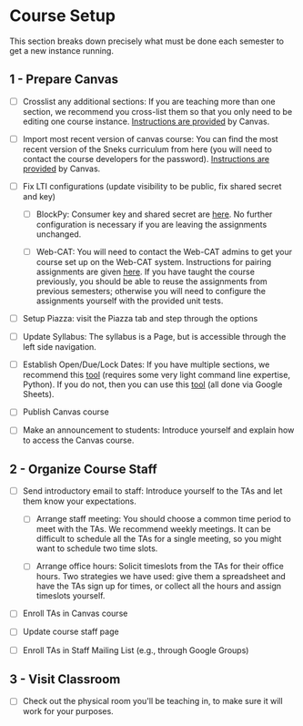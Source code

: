 # Course Setup

This section breaks down precisely what must be done each semester to get a new instance running.

## 1 - Prepare Canvas

- [ ] Crosslist any additional sections: If you are teaching more than one section, we recommend you cross-list them so that you only need to be editing one course instance. [Instructions are provided](https://community.canvaslms.com/docs/DOC-10885-4214719646) by Canvas.

- [ ] Import most recent version of canvas course: You can find the most recent version of the Sneks curriculum from here (you will need to contact the course developers for the password). [Instructions are provided](https://community.canvaslms.com/docs/DOC-12783-415241324) by Canvas.

- [ ] Fix LTI configurations (update visibility to be public, fix shared secret and key)

	- [ ] BlockPy: Consumer key and shared secret are [here](https://think.cs.vt.edu/courses/add_canvas). No further configuration is necessary if you are leaving the assignments unchanged.

	- [ ] Web-CAT: You will need to contact the Web-CAT admins to get your course set up on the Web-CAT system. Instructions for pairing assignments are given [here](http://web-cat.org/wiki/lti-configuration-instructions). If you have taught the course previously, you should be able to reuse the assignments from previous semesters; otherwise you will need to configure the assignments yourself with the provided unit tests.

- [ ] Setup Piazza: visit the Piazza tab and step through the options

- [ ] Update Syllabus: The syllabus is a Page, but is accessible through the left side navigation.

- [ ] Establish Open/Due/Lock Dates: If you have multiple sections, we recommend this [tool](https://github.com/acbart/canvas-grading-reports) (requires some very light command line expertise, Python). If you do not, then you can use this [tool](https://community.canvaslms.com/docs/DOC-8585-adjust-all-assignment-dates-on-one-page) (all done via Google Sheets).

- [ ] Publish Canvas course

- [ ] Make an announcement to students: Introduce yourself and explain how to access the Canvas course.

## 2 - Organize Course Staff

- [ ] Send introductory email to staff: Introduce yourself to the TAs and let them know your expectations.

    - [ ] Arrange staff meeting: You should choose a common time period to meet with the TAs. We recommend weekly meetings. It can be difficult to schedule all the TAs for a single meeting, so you might want to schedule two time slots.

    - [ ] Arrange office hours: Solicit timeslots from the TAs for their office hours. Two strategies we have used: give them a spreadsheet and have the TAs sign up for times, or collect all the hours and assign timeslots yourself.

- [ ] Enroll TAs in Canvas course

- [ ] Update course staff page

- [ ] Enroll TAs in Staff Mailing List (e.g., through Google Groups)

## 3 - Visit Classroom

- [ ] Check out the physical room you'll be teaching in, to make sure it will work for your purposes.